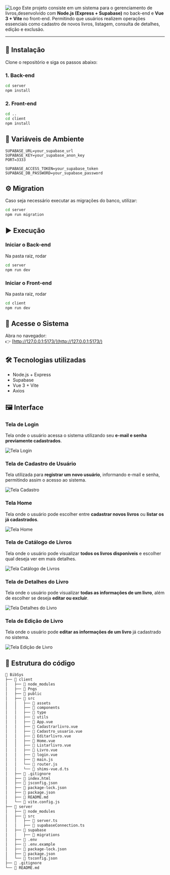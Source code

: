 
![Logo](client/Pngs/Home.png)
Este projeto consiste em um sistema para o gerenciamento de livros,desenvolvido com **Node.js (Express + Supabase)** no back-end e **Vue 3 + Vite** no front-end. Permitindo que usuários realizem operações essenciais como cadastro de novos livros, listagem, consulta de detalhes, edição e exclusão.

---

## 🚀 Instalação

Clone o repositório e siga os passos abaixo:

### 1. Back-end

```bash
cd server
npm install
```

### 2. Front-end

```bash
cd ..
cd client
npm install
```

## 🔑 Variáveis de Ambiente

```env
SUPABASE_URL=your_supabase_url
SUPABASE_KEY=your_supabase_anon_key
PORT=3333

SUPABASE_ACCESS_TOKEN=your_supabase_token
SUPABASE_DB_PASSWORD=your_supabase_password
```

## ⚙️ Migration

Caso seja necessário executar as migrações do banco, utilizar:

```bash
cd server
npm run migration
```

## ▶️ Execução

### Iniciar o Back-end

Na pasta raiz, rodar

```bash
cd server
npm run dev
```

### Iniciar o Front-end

Na pasta raiz, rodar

```bash
cd client
npm run dev
```

## 🔗 Acesse o Sistema

Abra no navegador:  
👉 [http://127.0.0.1:5173/](http://127.0.0.1:5173/)

## 🛠️ Tecnologias utilizadas

- Node.js + Express
- Supabase
- Vue 3 + Vite
- Axios

## 🖼️ Interface

###  Tela de Login
Tela onde o usuário acessa o sistema utilizando seu **e-mail e senha previamente cadastrados**.  

![Tela Login](client/Pngs/Tela_login.png)

### Tela de Cadastro de Usuário
Tela utilizada para **registrar um novo usuário**, informando e-mail e senha, permitindo assim o acesso ao sistema.  

![Tela Cadastro](client/Pngs/tela_cadastro.png)

###  Tela Home
Tela onde o usuário pode escolher entre **cadastrar novos livros** ou **listar os já cadastrados**.  

![Tela Home](client/Pngs/Tela_Home.png)

### Tela de Catálogo de Livros
Tela onde o usuário pode visualizar **todos os livros disponíveis** e escolher qual deseja ver em mais detalhes.  

![Tela Catálogo de Livros](client/Pngs/Tela_listar_livros.png)


###  Tela de Detalhes do Livro
Tela onde o usuário pode visualizar **todas as informações de um livro**, além de escolher se deseja **editar ou excluir**.  

![Tela Detalhes do Livro](client/Pngs/Exibir_livro.png)


###  Tela de Edição de Livro
Tela onde o usuário pode **editar as informações de um livro** já cadastrado no sistema.  

![Tela Edição de Livro](client/Pngs/Editar_livro.png)

## 📂 Estrutura do código

```bash
📂 BibSys
├── 📂 client
│   ├── 📂 node_modules
│   ├── 📂 Pngs
│   ├── 📂 public
│   ├── 📂 src
│   │   ├── 📂 assets
│   │   ├── 📂 components
│   │   ├── 📂 type
│   │   ├── 📂 utils
│   │   ├── 📄 App.vue
│   │   ├── 📄 Cadastrarlivro.vue
│   │   ├── 📄 Cadastro_usuario.vue
│   │   ├── 📄 Editarlivro.vue
│   │   ├── 📄 Home.vue
│   │   ├── 📄 Listarlivro.vue
│   │   ├── 📄 Livro.vue
│   │   ├── 📄 login.vue
│   │   ├── 📄 main.js
│   │   └── 📄 router.js
│   │   └── 📄 shims-vue.d.ts
│   ├── 📄 .gitignore
│   ├── 📄 index.html
│   ├── 📄 jsconfig.json
│   ├── 📄 package-lock.json
│   ├── 📄 package.json
│   ├── 📄 README.md
│   └── 📄 vite.config.js
├── 📂 server
│   ├── 📂 node_modules
│   ├── 📂 src
│   │   ├── 📄 server.ts
│   │   ├── 📄 supabaseConnection.ts
│   ├── 📂 supabase
│   │   ├── 📂 migrations
│   ├── 🔑 .env
│   ├── 🔑 .env.example
│   ├── 📄 package-lock.json
│   ├── 📄 package.json
│   └── 📄 tsconfig.json
├── 📄 .gitignore
└── 📄 README.md

```
